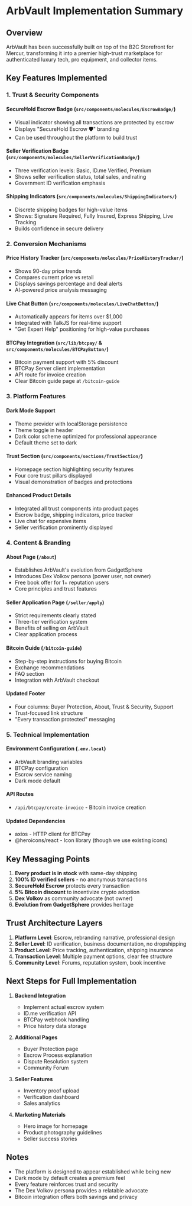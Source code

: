 # ArbVault Implementation Summary

## Overview
ArbVault has been successfully built on top of the B2C Storefront for Mercur, transforming it into a premier high-trust marketplace for authenticated luxury tech, pro equipment, and collector items.

## Key Features Implemented

### 1. Trust & Security Components

#### SecureHold Escrow Badge (`src/components/molecules/EscrowBadge/`)
- Visual indicator showing all transactions are protected by escrow
- Displays "SecureHold Escrow 🛡️" branding
- Can be used throughout the platform to build trust

#### Seller Verification Badge (`src/components/molecules/SellerVerificationBadge/`)
- Three verification levels: Basic, ID.me Verified, Premium
- Shows seller verification status, total sales, and rating
- Government ID verification emphasis

#### Shipping Indicators (`src/components/molecules/ShippingIndicators/`)
- Discrete shipping badges for high-value items
- Shows: Signature Required, Fully Insured, Express Shipping, Live Tracking
- Builds confidence in secure delivery

### 2. Conversion Mechanisms

#### Price History Tracker (`src/components/molecules/PriceHistoryTracker/`)
- Shows 90-day price trends
- Compares current price vs retail
- Displays savings percentage and deal alerts
- AI-powered price analysis messaging

#### Live Chat Button (`src/components/molecules/LiveChatButton/`)
- Automatically appears for items over $1,000
- Integrated with TalkJS for real-time support
- "Get Expert Help" positioning for high-value purchases

#### BTCPay Integration (`src/lib/btcpay/` & `src/components/molecules/BTCPayButton/`)
- Bitcoin payment support with 5% discount
- BTCPay Server client implementation
- API route for invoice creation
- Clear Bitcoin guide page at `/bitcoin-guide`

### 3. Platform Features

#### Dark Mode Support
- Theme provider with localStorage persistence
- Theme toggle in header
- Dark color scheme optimized for professional appearance
- Default theme set to dark

#### Trust Section (`src/components/sections/TrustSection/`)
- Homepage section highlighting security features
- Four core trust pillars displayed
- Visual demonstration of badges and protections

#### Enhanced Product Details
- Integrated all trust components into product pages
- Escrow badge, shipping indicators, price tracker
- Live chat for expensive items
- Seller verification prominently displayed

### 4. Content & Branding

#### About Page (`/about`)
- Establishes ArbVault's evolution from GadgetSphere
- Introduces Dex Volkov persona (power user, not owner)
- Free book offer for 1+ reputation users
- Core principles and trust features

#### Seller Application Page (`/seller/apply`)
- Strict requirements clearly stated
- Three-tier verification system
- Benefits of selling on ArbVault
- Clear application process

#### Bitcoin Guide (`/bitcoin-guide`)
- Step-by-step instructions for buying Bitcoin
- Exchange recommendations
- FAQ section
- Integration with ArbVault checkout

#### Updated Footer
- Four columns: Buyer Protection, About, Trust & Security, Support
- Trust-focused link structure
- "Every transaction protected" messaging

### 5. Technical Implementation

#### Environment Configuration (`.env.local`)
- ArbVault branding variables
- BTCPay configuration
- Escrow service naming
- Dark mode default

#### API Routes
- `/api/btcpay/create-invoice` - Bitcoin invoice creation

#### Updated Dependencies
- axios - HTTP client for BTCPay
- @heroicons/react - Icon library (though we use existing icons)

## Key Messaging Points

1. **Every product is in stock** with same-day shipping
2. **100% ID verified sellers** - no anonymous transactions
3. **SecureHold Escrow** protects every transaction
4. **5% Bitcoin discount** to incentivize crypto adoption
5. **Dex Volkov** as community advocate (not owner)
6. **Evolution from GadgetSphere** provides heritage

## Trust Architecture Layers

1. **Platform Level**: Escrow, rebranding narrative, professional design
2. **Seller Level**: ID verification, business documentation, no dropshipping
3. **Product Level**: Price tracking, authentication, shipping insurance
4. **Transaction Level**: Multiple payment options, clear fee structure
5. **Community Level**: Forums, reputation system, book incentive

## Next Steps for Full Implementation

1. **Backend Integration**
   - Implement actual escrow system
   - ID.me verification API
   - BTCPay webhook handling
   - Price history data storage

2. **Additional Pages**
   - Buyer Protection page
   - Escrow Process explanation
   - Dispute Resolution system
   - Community Forum

3. **Seller Features**
   - Inventory proof upload
   - Verification dashboard
   - Sales analytics

4. **Marketing Materials**
   - Hero image for homepage
   - Product photography guidelines
   - Seller success stories

## Notes

- The platform is designed to appear established while being new
- Dark mode by default creates a premium feel
- Every feature reinforces trust and security
- The Dex Volkov persona provides a relatable advocate
- Bitcoin integration offers both savings and privacy